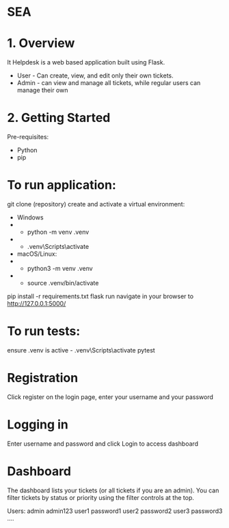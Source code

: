 # SEA
# 1. Overview
It Helpdesk is a web based application built using Flask.
- User - Can create, view, and edit only their own tickets.
- Admin - can view and manage all tickets, while regular users can manage their own


# 2. Getting Started
Pre-requisites:
- Python
- pip

# To run application:
git clone (repository)
create and activate a virtual environment:
- Windows
- - python -m venv .venv
- - .venv\Scripts\activate
- macOS/Linux:
- - python3 -m venv .venv
- - source .venv/bin/activate

pip install -r requirements.txt
flask run
navigate in your browser to http://127.0.0.1:5000/

# To run tests:
ensure .venv is active - .venv\Scripts\activate
pytest

# Registration
Click register on the login page, enter your username and your password 

# Logging in
Enter username and password and click Login to access dashboard

# Dashboard
The dashboard lists your tickets (or all tickets if you are an admin).
You can filter tickets by status or priority using the filter controls at the top.

Users:
admin admin123
user1 password1
user2 password2
user3 password3
....


